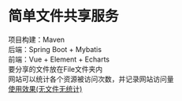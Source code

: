 # 简单文件共享服务  
项目构建：Maven  
后端：Spring Boot + Mybatis  
前端：Vue + Element + Echarts  
要分享的文件放在File文件夹内  
网站可以统计各个资源被访问次数，并记录网站访问量   
[使用效果(无文件无统计)](https://manakanemu.github.io/FileServer/)
